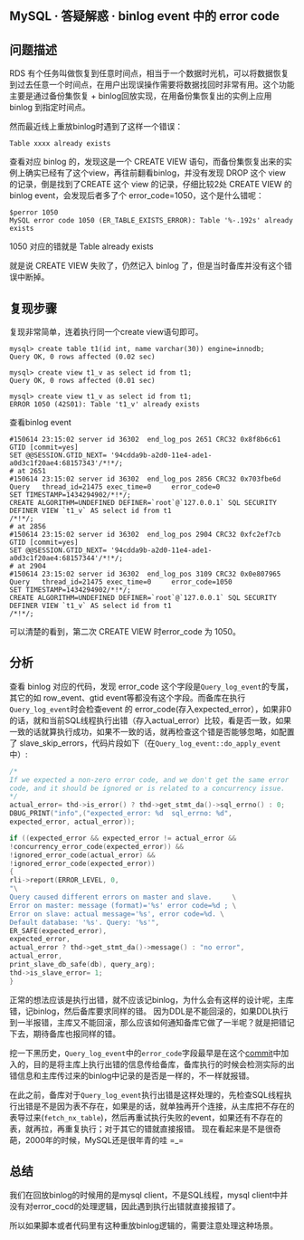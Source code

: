 ## MySQL · 答疑解惑 · binlog event 中的 error code


    
## 问题描述


RDS 有个任务叫做恢复到任意时间点，相当于一个数据时光机，可以将数据恢复到过去任意一个时间点，在用户出现误操作需要将数据找回时非常有用。这个功能主要是通过备份集恢复 + binlog回放实现，在用备份集恢复出的实例上应用 binlog 到指定时间点。  


然而最近线上重放binlog时遇到了这样一个错误：  

```LANG
Table xxxx already exists

```


查看对应 binlog 的，发现这是一个 CREATE VIEW 语句，而备份集恢复出来的实例上确实已经有了这个view，再往前翻看binlog，并没有发现 DROP 这个 view 的记录，倒是找到了CREATE 这个 view 的记录，仔细比较2处 CREATE VIEW 的binlog event，会发现后者多了个 error_code=1050，这个是什么错呢：  

```LANG
$perror 1050
MySQL error code 1050 (ER_TABLE_EXISTS_ERROR): Table '%-.192s' already exists

```


1050 对应的错就是 Table already exists  


就是说 CREATE VIEW 失败了，仍然记入 binlog 了，但是当时备库并没有这个错误中断掉。  

## 复现步骤


复现非常简单，连着执行同一个create view语句即可。  

```LANG
mysql> create table t1(id int, name varchar(30)) engine=innodb;
Query OK, 0 rows affected (0.02 sec)

mysql> create view t1_v as select id from t1;
Query OK, 0 rows affected (0.01 sec)

mysql> create view t1_v as select id from t1;
ERROR 1050 (42S01): Table 't1_v' already exists

```


查看binlog event  

```LANG
#150614 23:15:02 server id 36302  end_log_pos 2651 CRC32 0x8f8b6c61     GTID [commit=yes]
SET @@SESSION.GTID_NEXT= '94cdda9b-a2d0-11e4-ade1-a0d3c1f20ae4:68157343'/*!*/;
# at 2651
#150614 23:15:02 server id 36302  end_log_pos 2856 CRC32 0x703fbe6d     Query   thread_id=21475 exec_time=0     error_code=0
SET TIMESTAMP=1434294902/*!*/;
CREATE ALGORITHM=UNDEFINED DEFINER=`root`@`127.0.0.1` SQL SECURITY DEFINER VIEW `t1_v` AS select id from t1
/*!*/;
# at 2856
#150614 23:15:02 server id 36302  end_log_pos 2904 CRC32 0xfc2ef7cb     GTID [commit=yes]
SET @@SESSION.GTID_NEXT= '94cdda9b-a2d0-11e4-ade1-a0d3c1f20ae4:68157344'/*!*/;
# at 2904
#150614 23:15:02 server id 36302  end_log_pos 3109 CRC32 0x0e807965     Query   thread_id=21475 exec_time=0     error_code=1050
SET TIMESTAMP=1434294902/*!*/;
CREATE ALGORITHM=UNDEFINED DEFINER=`root`@`127.0.0.1` SQL SECURITY DEFINER VIEW `t1_v` AS select id from t1
/*!*/;

```

可以清楚的看到，第二次 CREATE VIEW 时error_code 为 1050。  

## 分析


查看 binlog 对应的代码，发现 error_code 这个字段是`Query_log_event`的专属，其它的如 row_event、gtid event等都没有这个字段。而备库在执行`Query_log_event`时会检查event 的 error_code(存入expected_error），如果非0的话，就和当前SQL线程执行出错（存入actual_error）比较，看是否一致，如果一致的话就算执行成功，如果不一致的话，就再检查这个错是否能够忽略，如配置了 slave_skip_errors，代码片段如下（在`Query_log_event::do_apply_event`中）:  

```cpp
/*
If we expected a non-zero error code, and we don't get the same error
code, and it should be ignored or is related to a concurrency issue.
*/
actual_error= thd->is_error() ? thd->get_stmt_da()->sql_errno() : 0;
DBUG_PRINT("info",("expected_error: %d  sql_errno: %d",
expected_error, actual_error));

if ((expected_error && expected_error != actual_error &&
!concurrency_error_code(expected_error)) &&
!ignored_error_code(actual_error) &&
!ignored_error_code(expected_error))
{
rli->report(ERROR_LEVEL, 0,
"\
Query caused different errors on master and slave.     \
Error on master: message (format)='%s' error code=%d ; \
Error on slave: actual message='%s', error code=%d. \
Default database: '%s'. Query: '%s'",
ER_SAFE(expected_error),
expected_error,
actual_error ? thd->get_stmt_da()->message() : "no error",
actual_error,
print_slave_db_safe(db), query_arg);
thd->is_slave_error= 1;
}

```


正常的想法应该是执行出错，就不应该记binlog，为什么会有这样的设计呢，主库错，记binlog，然后备库要求同样的错。
因为DDL是不能回滚的，如果DDL执行到一半报错，主库又不能回滚，那么应该如何通知备库它做了一半呢？就是把错记下去，期待备库也报同样的错。  


挖一下黑历史，`Query_log_event`中的`error_code`字段最早是在这个[commit][0]中加入的，目的是将主库上执行出错的信息传给备库，备库执行的时候会检测实际的出错信息和主库传过来的binlog中记录的是否是一样的，不一样就报错。  


在此之前，备库对于`Query_log_event`执行出错是这样处理的，先检查SQL线程执行出错是不是因为表不存在，如果是的话，就单独再开个连接，从主库把不存在的表导过来(`fetch_nx_table`)，然后再重试执行失败的event，如果还有不存在的表，就再拉，再重复执行；对于其它的错就直接报错。
现在看起来是不是很奇葩，2000年的时候，MySQL还是很年青的哇 =_=  

## 总结


我们在回放binlog的时候用的是mysql client，不是SQL线程，mysql client中并没有对error_cocd的处理逻辑，因此遇到执行出错就直接报错了。  


所以如果脚本或者代码里有这种重放binlog逻辑的，需要注意处理这种场景。  


[0]: https://github.com/mysql/mysql-server/commit/204ae8473262f37d40f27aa35505b0492128cb7d